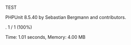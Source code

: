 TEST

PHPUnit 8.5.40 by Sebastian Bergmann and contributors.

.                                                                   1 / 1 (100%)

Time: 1.01 seconds, Memory: 4.00 MB
